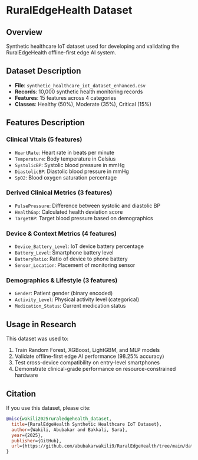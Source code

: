 # RuralEdgeHealth Dataset

## Overview
Synthetic healthcare IoT dataset used for developing and validating the RuralEdgeHealth offline-first edge AI system.

## Dataset Description
- **File**: `synthetic_healthcare_iot_dataset_enhanced.csv`
- **Records**: 10,000 synthetic health monitoring records
- **Features**: 15 features across 4 categories
- **Classes**: Healthy (50%), Moderate (35%), Critical (15%)

## Features Description

### Clinical Vitals (5 features)
- `HeartRate`: Heart rate in beats per minute
- `Temperature`: Body temperature in Celsius  
- `SystolicBP`: Systolic blood pressure in mmHg
- `DiastolicBP`: Diastolic blood pressure in mmHg
- `SpO2`: Blood oxygen saturation percentage

### Derived Clinical Metrics (3 features)
- `PulsePressure`: Difference between systolic and diastolic BP
- `HealthGap`: Calculated health deviation score
- `TargetBP`: Target blood pressure based on demographics

### Device & Context Metrics (4 features)
- `Device_Battery_Level`: IoT device battery percentage
- `Battery_Level`: Smartphone battery level
- `BatteryRatio`: Ratio of device to phone battery
- `Sensor_Location`: Placement of monitoring sensor

### Demographics & Lifestyle (3 features)
- `Gender`: Patient gender (binary encoded)
- `Activity_Level`: Physical activity level (categorical)
- `Medication_Status`: Current medication status

## Usage in Research

This dataset was used to:
1. Train Random Forest, XGBoost, LightGBM, and MLP models
2. Validate offline-first edge AI performance (98.25% accuracy)
3. Test cross-device compatibility on entry-level smartphones
4. Demonstrate clinical-grade performance on resource-constrained hardware

## Citation

If you use this dataset, please cite:
```bibtex
@misc{wakili2025ruraledgehealth_dataset,
  title={RuralEdgeHealth Synthetic Healthcare IoT Dataset},
  author={Wakili, Abubakar and Bakkali, Sara},
  year={2025},
  publisher={GitHub},
  url={https://github.com/abubakarwakili9/RuralEdgeHealth/tree/main/data}
}
